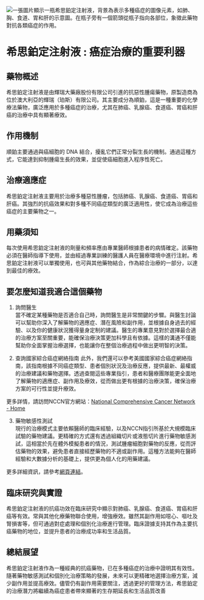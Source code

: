 ![一張圖片顯示一瓶希思鉑定注射液，背景為表示多種癌症的圖像元素，如肺、胸、食道、胃和肝的示意圖。在瓶子旁有一個箭頭從瓶子指向各部位，象徵此藥物對抗各類癌症的作用。](https://i.imgur.com/NmjxAm5.jpeg)
# 希思鉑定注射液 : 癌症治療的重要利器

## 藥物概述

希思鉑定注射液是由輝瑞大藥廠股份有限公司引進的抗惡性腫瘍藥物，原製造商為位於澳大利亞的輝瑞（珀斯）有限公司。其主要成分為順鉑，這是一種重要的化學療法藥物，廣泛應用於多種癌症的治療，尤其在肺癌、乳腺癌、食道癌、胃癌和肝癌的治療中具有顯著療效。

## 作用機制

順鉑主要通過與癌細胞的 DNA 結合，擾亂它們正常分裂生長的機制。通過這種方式，它能達到抑制腫瘍生長的效果，並促使癌細胞進入程序性死亡。

## 治療適應症

希思鉑定注射液主要用於治療多種惡性腫瘤，包括肺癌、乳腺癌、食道癌、胃癌和肝癌。其強烈的抗癌效果和對多種不同癌症類型的廣泛適用性，使它成為治療這些癌症的主要藥物之一。

## 用藥須知

每次使用希思鉑定注射液的劑量和頻率應由專業醫師根據患者的病情確定。該藥物必須在醫師指導下使用，並由經過專業訓練的醫護人員在醫療環境中進行注射。希思鉑定注射液可以單獨使用，也可與其他藥物結合，作為綜合治療的一部分，以達到最佳的療效。

## 要怎麼知道我適合這個藥物 

1. 詢問醫生  
當不確定某種藥物是否適合自己時，詢問醫生是非常關鍵的步驟。與醫生討論可以幫助你深入了解藥物的適應症、潛在風險和副作用，並根據自身過去的經驗、以及你的健康狀況獲得量身定制的建議。醫生的專業意見對於選擇最合適的治療方案至關重要，能確保治療決策更加科學且有依據。這樣的溝通不僅能幫助你全面掌握治療選擇，也能讓你在整個治療過程中做出更明智的決策。 

2. 查詢國家綜合癌症網絡指南
此外，我們還可以參考美國國家綜合癌症網絡指南，該指南根據不同癌症類型、患者個別狀況及治療反應，提供最新、最權威的治療建議和藥物選擇。透過查閱這些專業指引，患者和醫療團隊能更全面地了解藥物的適應症、副作用及療效，從而做出更有根據的治療決策，確保治療方案的可行性並提升療效。 

更多詳情，請訪問NCCN官方網站：[National Comprehensive Cancer Network - Home](https://www.nccn.org/)

3. 藥物敏感性測試  
現行的治療模式主要依賴醫師的臨床經驗，以及NCCN指引所基於大規模臨床試驗的藥物建議。更精確的方式還有透過組織切片或液態切片進行藥物敏感測試，這相當於先在體外模擬患者的情況，測試腫瘤細胞對藥物的反應，從而評估藥物的效果，避免患者直接經歷藥物的不適或副作用。這種方法能夠在醫師經驗和大數據分析的基礎上，提供更為個人化的用藥建議。

更多詳細資訊，請參考[網頁連結](https://info.cancerfree.io/)。

## 臨床研究與實證

希思鉑定注射液的抗癌功效在臨床研究中顯示對肺癌、乳腺癌、食道癌、胃癌和肝癌等有效。常與其他化療藥物聯合使用，增強療效。雖然其副作用如噁心、嘔吐及腎損害等，但可通過對症處理和個別化治療進行管理。臨床證據支持其作為主要抗癌藥物的地位，並提升患者的治療成功率和生活品質。

## 總結展望 

希思鉑定注射液作為一種經典的抗癌藥物，已在多種癌症的治療中證明其有效性。隨著藥物敏感測試和個別化治療策略的發展，未來可以更精確地選擇治療方案，減少副作用並提高療效。儘管仍有副作用需要關注，透過更好的管理方法，希思鉑定的治療潛力將繼續為癌症患者帶來顯著的生存期延長和生活品質改善

